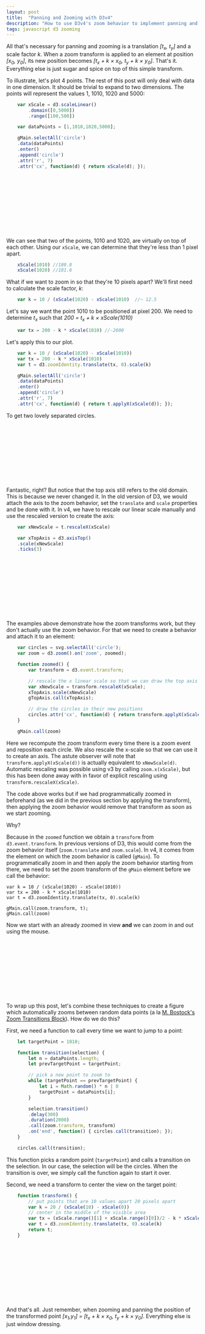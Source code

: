 ```yaml
---
layout: post
title:  "Panning and Zooming with D3v4"
description: "How to use D3v4's zoom behavior to implement panning and zooming on elements."
tags: javascript d3 zooming
---
```

<style>
path.line {
  fill: none;
  stroke: #666;
  stroke-width: 1.5px;
}

path.area {
  fill: #e7e7e7;
}

.axis {
  shape-rendering: crispEdges;
}

.x.axis line,
.x.axis path {
  fill: none;
  stroke: #000;
}

.x.axis .minor {
  stroke-opacity: .5;
}

.x.axis path {
}

.y.axis line,
.y.axis path {
  fill: none;
  stroke: #000;
}
svg text {
        font-family: sans-serif;
            font-size: 13px;
        }


circle {
    fill: transparent;
    stroke: black;
    stroke-width: 1px;
}
</style>
<script src="/js/lib/d3.v4.min.js"></script>

All that's necessary for panning and zooming is a translation
<em>[t<sub>x</sub>, t<sub>y</sub>]</em> and a scale factor <em>k</em>.  When
a zoom transform is applied to an element at position <em>[x<sub>0</sub>,
y<sub>0</sub>]</em>, its new position becomes <em>[t<sub>x</sub> + k ×
x<sub>0</sub>, t<sub>y</sub> + k × y<sub>0</sub>]</em>. That's it. Everything else
is just sugar and spice on top of this simple transform.

To illustrate, let's plot 4 points. The rest of this post will only deal
with data in one dimension. It should be trivial to expand to two dimensions.
The points will represent the values 1, 1010, 1020 and 5000:


```javascript
    var xScale = d3.scaleLinear()
        .domain([0,5000])
        .range([100,500])

    var dataPoints = [1,1010,1020,5000];

    gMain.selectAll('circle')
    .data(dataPoints)
    .enter()
    .append('circle')
    .attr('r', 7)
    .attr('cx', function(d) { return xScale(d); });
```

<svg class="fig1"></svg>

<script>

function figure1() {
    var margin = {'left': -50, 'top': 80, 'bottom': 20, 'right': 20};
    var width = 500, height=50;
    var svg = d3.selectAll(".fig1")
        .attr('height', height + margin.top + margin.bottom)
        .attr('width', width + margin.left + margin.right);

    var gMain = svg.append('g')
        .attr('transform', 'translate(' + margin.left + ',' + margin.top + ')');

    var xScale = d3.scaleLinear()
        .domain([0,5000])
        .range([100,500])

    var dataPoints = [1,1010,1020,5000];

    gMain.selectAll('circle')
    .data(dataPoints)
    .enter()
    .append('circle')
    .attr('r', 7)
    .attr('cx', function(d) { return xScale(d); });

    gMain.append('text')
    .attr('x', 300)
    .attr('y', -60)
    .attr('text-anchor', 'middle')
    .text('point value');

    gMain.append('text')
    .attr('x', 300)
    .attr('y', 55)
    .attr('text-anchor', 'middle')
    .text('screen position');


    var xTopAxis = d3.axisTop()
    .scale(xScale)
    .ticks(3)

    var gTopAxis = gMain.append('g')
    .classed('x axis', true)
    .attr('transform', 'translate(0,-15)')

    var xAxis = d3.axisBottom()
    .scale(d3.scaleLinear().domain([100,500]).range([100,500]))
    .ticks(3)

    var gAxis = gMain.append('g')
    .classed('x axis', true)
    .attr('transform', 'translate(0,15)')

    gAxis.call(xAxis);
    gTopAxis.call(xTopAxis);
}
figure1();
</script>
We can see that two of the points, 1010 and 1020, are virtually on top of each other. 
Using our `xScale`, we can determine that they're less than 1 pixel apart.

```javascript
    xScale(1010) //180.8
    xScale(1020) //181.6
```

What if we want to zoom in so that they're 10 pixels apart? We'll first need to calculate the scale factor, <em>k</em>:

```javascript
    var k = 10 / (xScale(1020) - xScale(1010)  //~ 12.5 
```

Let's say we want the point 1010 to be positioned at pixel 200. We need to determine <em>t<sub>x</sub></em> such that <em>200 = t<sub>x</sub> + k × xScale(1010)</em>

```javascript
    var tx = 200 - k * xScale(1010) //-2600
```

Let's apply this to our plot.

```javascript
    var k = 10 / (xScale(1020) - xScale(1010))
    var tx = 200 - k * xScale(1010)
    var t = d3.zoomIdentity.translate(tx, 0).scale(k)

    gMain.selectAll('circle')
    .data(dataPoints)
    .enter()
    .append('circle')
    .attr('r', 7)
    .attr('cx', function(d) { return t.applyX(xScale(d)); });
```

To get two lovely separated circles.

<svg class="fig2"></svg>

<script>

function fig2() {
    var margin = {'left': -50, 'top': 80, 'bottom': 20, 'right': 20};
    var width = 500, height=50;
    var svg = d3.selectAll(".fig2")
        .attr('height', height + margin.top + margin.bottom)
        .attr('width', width + margin.left + margin.right);

    var gMain = svg.append('g')
        .attr('transform', 'translate(' + margin.left + ',' + margin.top + ')');

    var xScale = d3.scaleLinear()
        .domain([0,5000])
        .range([100,500])

    var dataPoints = [1,1010,1020,5000];


    var k = 10 / (xScale(1020) - xScale(1010))
    var tx = 200 - k * xScale(1010)
    var t = d3.zoomIdentity.translate(tx, 0).scale(k)

    gMain.selectAll('circle')
    .data(dataPoints)
    .enter()
    .append('circle')
    .attr('r', 7)
    .attr('cx', function(d) { return t.applyX(xScale(d)); });

    gMain.append('text')
    .attr('x', 300)
    .attr('y', -60)
    .attr('text-anchor', 'middle')
    .text('point value');

    gMain.append('text')
    .attr('x', 300)
    .attr('y', 55)
    .attr('text-anchor', 'middle')
    .text('screen position');


    var xTopAxis = d3.axisTop()
    .scale(xScale)
    .ticks(3)

    var gTopAxis = gMain.append('g')
    .classed('x axis', true)
    .attr('transform', 'translate(0,-15)')

    var xAxis = d3.axisBottom()
    .scale(d3.scaleLinear().domain([100,500]).range([100,500]))
    .ticks(3)

    var gAxis = gMain.append('g')
    .classed('x axis', true)
    .attr('transform', 'translate(0,15)')

    gAxis.call(xAxis);
    gTopAxis.call(xTopAxis);
}
fig2();
</script>

Fantastic, right? But notice that the top axis still refers to the old domain. This is
because we never changed it. In the old version of D3, we would attach the axis to the
zoom behavior, set the `translate` and `scale` properties and be done with it. In v4,
we have to rescale our linear scale manually and use the rescaled version to create the
axis:

```javascript
    var xNewScale = t.rescaleX(xScale)

    var xTopAxis = d3.axisTop()
    .scale(xNewScale)
    .ticks(3)
```

<svg class="fig3"></svg>

<script>

function fig3() {
    var margin = {'left': -50, 'top': 80, 'bottom': 20, 'right': 20};
    var width = 500, height=50;
    var svg = d3.selectAll(".fig3")
        .attr('height', height + margin.top + margin.bottom)
        .attr('width', width + margin.left + margin.right);

    var gMain = svg.append('g')
        .attr('transform', 'translate(' + margin.left + ',' + margin.top + ')');

    var xScale = d3.scaleLinear()
        .domain([0,5000])
        .range([100,500])

    var dataPoints = [1,1010,1020,5000];


    var k = 10 / (xScale(1020) - xScale(1010))
    var tx = 200 - k * xScale(1010)
    var t = d3.zoomIdentity.translate(tx, 0).scale(k)

    var xNewScale = t.rescaleX(xScale)

    gMain.selectAll('circle')
    .data(dataPoints)
    .enter()
    .append('circle')
    .attr('r', 7)
    .attr('cx', function(d) { return t.applyX(xScale(d)); });

    gMain.append('text')
    .attr('x', 300)
    .attr('y', -60)
    .attr('text-anchor', 'middle')
    .text('point value');

    gMain.append('text')
    .attr('x', 300)
    .attr('y', 55)
    .attr('text-anchor', 'middle')
    .text('screen position');


    var xTopAxis = d3.axisTop()
    .scale(xNewScale)
    .ticks(3)

    var gTopAxis = gMain.append('g')
    .classed('x axis', true)
    .attr('transform', 'translate(0,-15)')

    var xAxis = d3.axisBottom()
    .scale(d3.scaleLinear().domain([100,500]).range([100,500]))
    .ticks(3)

    var gAxis = gMain.append('g')
    .classed('x axis', true)
    .attr('transform', 'translate(0,15)')

    gAxis.call(xAxis);
    gTopAxis.call(xTopAxis);
}
fig3();

</script>

The examples above demonstrate how the zoom transforms work, but they don't
actually use the zoom behavior. For that we need to create a behavior and
attach it to an element:

```javascript
    var circles = svg.selectAll('circle');
    var zoom = d3.zoom().on('zoom', zoomed);

    function zoomed() {
        var transform = d3.event.transform;

        // rescale the x linear scale so that we can draw the top axis
        var xNewScale = transform.rescaleX(xScale);
        xTopAxis.scale(xNewScale)
        gTopAxis.call(xTopAxis);

        // draw the circles in their new positions
        circles.attr('cx', function(d) { return transform.applyX(xScale(d)); });
    }

    gMain.call(zoom)
```

Here we recompute the zoom transform every time there is a zoom event and
reposition each circle. We also rescale the x-scale so that we can use it to
create an axis. The astute observer will note that
`transform.applyX(xScale(d))` is actually equivalent to `xNewScale(d)`.
Automatic rescaling was possible using v3 by calling `zoom.x(xScale)`, but this
has been done away with in favor of explicit rescaling using
`transform.rescaleX(xScale)`.

The code above works but if we had programmatically zoomed in beforehand (as we
did in the previous section by applying the transform), then applying the zoom
behavior would remove that transform as soon as we start zooming.

Why?

Because in the `zoomed` function we obtain a `transform` from
`d3.event.transform`.  In previous versions of D3, this would come from the
zoom behavior itself (`zoom.translate` and `zoom.scale`). In v4, it comes from
the element on which the zoom behavior is called (`gMain`). To programmatically
zoom in and then apply the zoom behavior starting from there, we need to set the
zoom transform of the `gMain` element before we call the behavior:

```javacript
var k = 10 / (xScale(1020) - xScale(1010))
var tx = 200 - k * xScale(1010)
var t = d3.zoomIdentity.translate(tx, 0).scale(k)

gMain.call(zoom.transform, t);
gMain.call(zoom)
```

Now we start with an already zoomed in view **and** we can zoom in and out using the
mouse.

<svg class="fig4"></svg>

<script>

function fig4() {
    var margin = {'left': -50, 'top': 80, 'bottom': 20, 'right': 20};
    var width = 500, height=50;
    var svg = d3.selectAll(".fig4")
        .attr('height', height + margin.top + margin.bottom)
        .attr('width', width + margin.left + margin.right);

    var gMain = svg.append('g')
        .attr('transform', 'translate(' + margin.left + ',' + margin.top + ')');

    gMain.append('rect')
    .attr('x', 50)
    .attr('y', -25)
    .attr('width', width)
    .attr('height', height)
    .style('fill', 'transparent');

    var xScale = d3.scaleLinear()
        .domain([0,5000])
        .range([100,500])

    var dataPoints = [1,1010,1020,5000];


    var k = 10 / (xScale(1020) - xScale(1010))
    var tx = 200 - k * xScale(1010)
    var t = d3.zoomIdentity.translate(tx, 0).scale(k)

    var xNewScale = t.rescaleX(xScale)


    var circles = gMain.selectAll('circle')
    .data(dataPoints)
    .enter()
    .append('circle')
    .attr('r', 7)
    //.attr('cx', function(d) { return t.applyX(xScale(d)); })




    gMain.append('text')
    .attr('x', 300)
    .attr('y', -60)
    .attr('text-anchor', 'middle')
    .text('point value');

    gMain.append('text')
    .attr('x', 300)
    .attr('y', 55)
    .attr('text-anchor', 'middle')
    .text('screen position');


    var xTopAxis = d3.axisTop()
    .scale(xNewScale)
    .ticks(3)

    var gTopAxis = gMain.append('g')
    .classed('x axis', true)
    .attr('transform', 'translate(0,-15)')

    var xAxis = d3.axisBottom()
    .scale(d3.scaleLinear().domain([100,500]).range([100,500]))
    .ticks(3)

    var gAxis = gMain.append('g')
    .classed('x axis', true)
    .attr('transform', 'translate(0,15)')

    var zoom = d3.zoom().on('zoom', zoomed);
    function zoomed() {
        var transform = d3.event.transform;

        var xNewScale = transform.rescaleX(xScale);
        xTopAxis.scale(xNewScale)  
        gTopAxis.call(xTopAxis);

        circles.attr('cx', function(d) { return xNewScale(d); });
    }
    gMain.call(zoom.transform, t);
    gMain.call(zoom)

    gAxis.call(xAxis);
    gTopAxis.call(xTopAxis);
}
fig4();
</script>

To wrap up this post, let's combine these techniques to create a figure which automatically
zooms between random data points (a la [M. Bostock's Zoom Transitions Block](http://bl.ocks.org/mbostock/b783fbb2e673561d214e09c7fb5cedee)). How do we do this?

First, we need a function to call every time we want to jump to a point:

```javascript
    let targetPoint = 1010;

    function transition(selection) {
        let n = dataPoints.length;
        let prevTargetPoint = targetPoint;

        // pick a new point to zoom to
        while (targetPoint == prevTargetPoint) {
            let i = Math.random() * n | 0
            targetPoint = dataPoints[i];
        }

        selection.transition()
        .delay(300)
        .duration(2000)
        .call(zoom.transform, transform)
        .on('end', function() { circles.call(transition); });
    }

    circles.call(transition);
```

This function picks a random point (`targetPoint`) and calls a
transition on the selection. In our case, the selection will be the circles.
When the transition is over, we simply call the function again to start it
over.

Second, we need a transform to center the view on the target point:

```javascript
    function transform() {
        // put points that are 10 values apart 20 pixels apart
        var k = 20 / (xScale(10) - xScale(0))
        // center in the middle of the visible area
        var tx = (xScale.range()[1] + xScale.range()[0])/2 - k * xScale(targetPoint)
        var t = d3.zoomIdentity.translate(tx, 0).scale(k)
        return t;
    }

```

<svg class="fig5"></svg>

<script>

function fig5() {
    var margin = {'left': -50, 'top': 80, 'bottom': 20, 'right': 20};
    var width = 500, height=50;
    var svg = d3.selectAll(".fig5")
        .attr('height', height + margin.top + margin.bottom)
        .attr('width', width + margin.left + margin.right);

    var gMain = svg.append('g')
        .attr('transform', 'translate(' + margin.left + ',' + margin.top + ')');

    gMain.append('rect')
    .attr('x', 50)
    .attr('y', -25)
    .attr('width', width)
    .attr('height', height)
    .style('fill', 'transparent');

    var xScale = d3.scaleLinear()
        .domain([0,5000])
        .range([100,500])

    var dataPoints = [1,1010,1020,5000];
    var targetPoint = 1015;


    var k = 10 / (xScale(1020) - xScale(1010))
    var tx = 200 - k * xScale(1010)
    var t = d3.zoomIdentity.translate(tx, 0).scale(k)

    var xNewScale = t.rescaleX(xScale)


    var circles = gMain.selectAll('circle')
    .data(dataPoints)
    .enter()
    .append('circle')
    .attr('r', 7)
    //.attr('cx', function(d) { return t.applyX(xScale(d)); })

    gMain.append('text')
    .attr('x', 300)
    .attr('y', -60)
    .attr('text-anchor', 'middle')
    .text('point value');

    gMain.append('text')
    .attr('x', 300)
    .attr('y', 55)
    .attr('text-anchor', 'middle')
    .text('screen position');

    var xTopAxis = d3.axisTop()
    .scale(xNewScale)
    .ticks(3)

    var gTopAxis = gMain.append('g')
    .classed('x axis', true)
    .attr('transform', 'translate(0,-15)')

    var xAxis = d3.axisBottom()
    .scale(d3.scaleLinear().domain([100,500]).range([100,500]))
    .ticks(3)

    var gAxis = gMain.append('g')
    .classed('x axis', true)
    .attr('transform', 'translate(0,15)')

    var zoom = d3.zoom().on('zoom', zoomed);
    function zoomed() {
        var transform = d3.event.transform;
        var xNewScale = transform.rescaleX(xScale);

        xTopAxis.scale(xNewScale)
        gTopAxis.call(xTopAxis);
        circles.attr('cx', function(d) { return transform.applyX(xScale(d)); });
    }
    gMain.call(zoom.transform, t);
    gMain.call(zoom)

    gAxis.call(xAxis);
    gTopAxis.call(xTopAxis);

    function transform() {
        // put points that are 10 values apart 20 pixels apart
        var k = 20 / (xScale(10) - xScale(0))
        // center in the middle of the visible area
        var tx = (xScale.range()[1] + xScale.range()[0])/2 - k * xScale(targetPoint)
        var t = d3.zoomIdentity.translate(tx, 0).scale(k)
        return t;
    }

    function transition(selection) {
        let n = dataPoints.length;
        let prevTargetPoint = targetPoint;

        // pick a new point to zoom to
        while (targetPoint == prevTargetPoint) {
            let i = Math.random() * n | 0
            targetPoint = dataPoints[i];
        }

        selection.transition()
        .delay(300)
        .duration(2000)
        .call(zoom.transform, transform)
        .on('end', function() { circles.call(transition); });
    }

    circles.call(transition);
}
fig5();
</script>
And that's all. Just remember, when zooming and panning the position of the transformed point <em>[x<sub>1</sub>,y<sub>1</sub>] = [t<sub>x</sub> + k ×
x<sub>0</sub>, t<sub>y</sub> + k × y<sub>0</sub>]</em>. Everything else is just window dressing.
